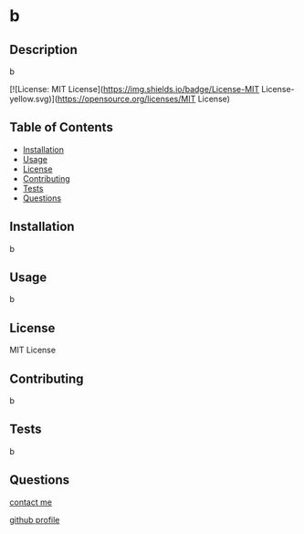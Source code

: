 
  # b
    

## Description
b

[![License: MIT License](https://img.shields.io/badge/License-MIT License-yellow.svg)](https://opensource.org/licenses/MIT License)


## Table of Contents
* [Installation](#Installation)
* [Usage](#Usage)
* [License](#License)
* [Contributing](#Contributing)
* [Tests](#Tests)
* [Questions](#Questions)


## Installation
b


## Usage
b

## License
MIT License

## Contributing
b

## Tests
b

## Questions
[contact me](https://b)


[github profile](https://github.com/b)

